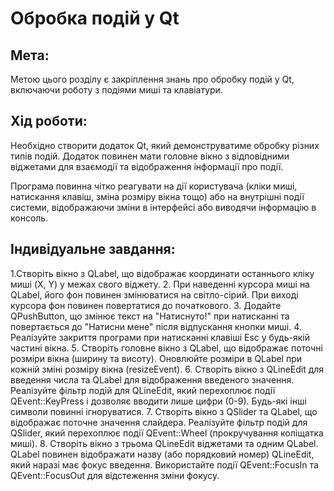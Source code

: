 # Обробка подій у Qt

## Мета:
Метою цього розділу є закріплення знань про обробку подій у Qt, включаючи роботу з подіями миші та клавіатури.

## Хід роботи:

Необхідно створити додаток Qt, який демонструватиме обробку різних типів подій. Додаток повинен мати головне вікно з відповідними віджетами для взаємодії та відображення інформації про події.

Програма повинна чітко реагувати на дії користувача (кліки миші, натискання клавіш, зміна розміру вікна тощо) або на внутрішні події системи, відображаючи зміни в інтерфейсі або виводячи інформацію в консоль.

## Індивідуальне завдання:
1.Створіть вікно з QLabel, що відображає координати останнього кліку миші (X, Y) у межах свого віджету.
2. При наведенні курсора миші на QLabel, його фон повинен змінюватися на світло-сірий. При виході курсора фон повинен повертатися до початкового.
3. Додайте QPushButton, що змінює текст на "Натиснуто!" при натисканні та повертається до "Натисни мене" після відпускання кнопки миші.
4. Реалізуйте закриття програми при натисканні клавіші Esc у будь-якій частині вікна.
5. Створіть головне вікно з QLabel, що відображає поточні розміри вікна (ширину та висоту). Оновлюйте розміри в QLabel при кожній зміні розміру вікна (resizeEvent).
6. Створіть вікно з QLineEdit для введення числа та QLabel для відображення введеного значення. Реалізуйте фільтр подій для QLineEdit, який перехоплює події QEvent::KeyPress і дозволяє вводити лише цифри (0-9). Будь-які інші символи повинні ігноруватися.
7. Створіть вікно з QSlider та QLabel, що відображає поточне значення слайдера. Реалізуйте фільтр подій для QSlider, який перехоплює події QEvent::Wheel (прокручування коліщатка миші).
8. Створіть вікно з трьома QLineEdit віджетами та одним QLabel. QLabel повинен відображати назву (або порядковий номер) QLineEdit, який наразі має фокус введення. Використайте події QEvent::FocusIn та QEvent::FocusOut для відстеження зміни фокусу.

